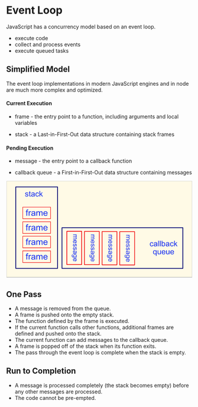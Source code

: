 # Event Loop

JavaScript has a concurrency model based on an event loop.
- execute code
- collect and process events
- execute queued tasks

## Simplified Model

The event loop implementations in modern JavaScript engines and in node are much more complex and optimized.

#### Current Execution
* frame - the entry point to a function, including arguments and local variables

* stack - a Last-in-First-Out data structure containing stack frames

#### Pending Execution
* message - the entry point to a callback function

* callback queue - a First-in-First-Out data structure containing messages

![callbackQueue.png](callbackQueue.png)

## One Pass

- A message is removed from the queue.
- A frame is pushed onto the empty stack.
- The function defined by the frame is executed.
- If the current function calls other functions,
additional frames are defined and pushed onto the stack.
- The current function can add messages to the callback queue.
- A frame is popped off of the stack when its function exits.
- The pass through the event loop is complete when the stack is empty.

## Run to Completion

- A message is processed completely (the stack becomes empty) before any other messages are processed.
- The code cannot be pre-empted.
